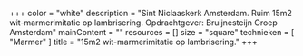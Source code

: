 +++
color = "white"
description = "Sint Niclaaskerk Amsterdam. Ruim 15m2 wit-marmerimitatie op lambrisering. Opdrachtgever: Bruijnesteijn Groep Amsterdam"
mainContent = ""
resources = []
size = "square"
technieken = [
  "Marmer"
]
title = "15m2 wit-marmerimitatie op lambrisering."
+++

